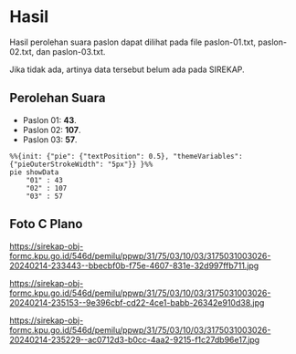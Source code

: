 # Hasil

Hasil perolehan suara paslon dapat dilihat pada file paslon-01.txt, paslon-02.txt, dan paslon-03.txt.

Jika tidak ada, artinya data tersebut belum ada pada SIREKAP.

## Perolehan Suara

 * Paslon 01: **43**.
 * Paslon 02: **107**.
 * Paslon 03: **57**.

```mermaid
%%{init: {"pie": {"textPosition": 0.5}, "themeVariables": {"pieOuterStrokeWidth": "5px"}} }%%
pie showData
    "01" : 43
    "02" : 107
    "03" : 57
```
## Foto C Plano

https://sirekap-obj-formc.kpu.go.id/546d/pemilu/ppwp/31/75/03/10/03/3175031003026-20240214-233443--bbecbf0b-f75e-4607-831e-32d997ffb711.jpg

https://sirekap-obj-formc.kpu.go.id/546d/pemilu/ppwp/31/75/03/10/03/3175031003026-20240214-235153--9e396cbf-cd22-4ce1-babb-26342e910d38.jpg

https://sirekap-obj-formc.kpu.go.id/546d/pemilu/ppwp/31/75/03/10/03/3175031003026-20240214-235229--ac0712d3-b0cc-4aa2-9215-f1c27db96e17.jpg
